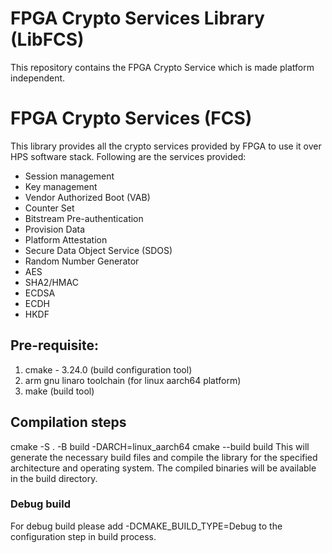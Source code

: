 # FPGA Crypto Services Library (LibFCS)

This repository contains the FPGA Crypto Service which is made platform independent.

# FPGA Crypto Services (FCS)
This library provides all the crypto services provided by FPGA to use it over HPS software stack.
Following are the services provided:
- Session management
- Key management
- Vendor Authorized Boot (VAB)
- Counter Set
- Bitstream Pre-authentication
- Provision Data
- Platform Attestation
- Secure Data Object Service (SDOS)
- Random Number Generator
- AES
- SHA2/HMAC
- ECDSA
- ECDH
- HKDF

## Pre-requisite:
1. cmake - 3.24.0 (build configuration tool)
2. arm gnu linaro toolchain (for linux aarch64 platform)
3. make (build tool)

## Compilation steps
cmake -S . -B build -DARCH=linux_aarch64
cmake --build build
This will generate the necessary build files and compile the library for the specified architecture and operating system. The compiled binaries will be available in the build directory.

### Debug build
For debug build please add -DCMAKE_BUILD_TYPE=Debug to the configuration step in build process.
